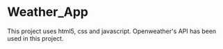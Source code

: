 # Weather_App
This project uses html5, css and javascript.
Openweather's API has been used in this project.
